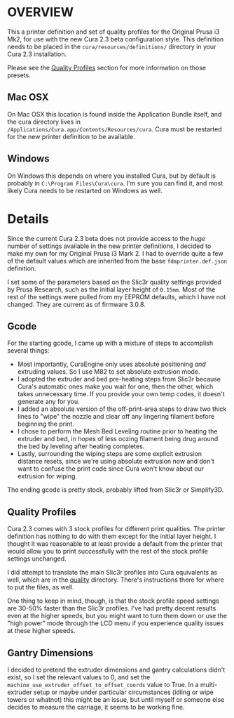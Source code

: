 OVERVIEW
===
This a printer definition and set of quality profiles for the Original Prusa i3 Mk2, for use with
the new Cura 2.3 beta configuration style. This definition needs to be placed in the
`cura/resources/definitions/` directory in your Cura 2.3 installation.

Please see the [Quality Profiles](#quality-profiles) section for more information on those presets.

Mac OSX
---
On Mac OSX this location is found inside the Application Bundle itself, and the cura directory lives
in `/Applications/Cura.app/Contents/Resources/cura`. Cura must be restarted for the new printer
definition to be available.

Windows
---
On Windows this depends on where you installed Cura, but by default is probably in `C:\Program
Files\Cura\cura`. I'm sure you can find it, and most likely Cura needs to be restarted on Windows as
well.

Details
===
Since the current Cura 2.3 beta does not provide access to the *huge* number of settings available
in the new printer definitions, I decided to make my own for my Original Prusa i3 Mark 2. I had to
override quite a few of the default values which are inherited from the base `fdmprinter.def.json`
definition.

I set some of the parameters based on the Slic3r quality settings provided by Prusa Research, such
as the initial layer height of `0.15mm`. Most of the rest of the settings were pulled from my EEPROM
defaults, which I have not changed. They are current as of firmware 3.0.8.

Gcode
---
For the starting gcode, I came up with a mixture of steps to accomplish several things:

- Most importantly, CuraEngine only uses absolute positioning *and* extruding values. So I use M82
  to set absolute extrusion mode.
- I adopted the extruder and bed pre-heating steps from Slic3r because Cura's automatic ones make
  you wait for one, then the other, which takes unnecessary time. If you provide your own temp
  codes, it doesn't generate any for you.
- I added an absolute version of the off-print-area steps to draw two thick lines to "wipe" the nozzle
  and clear off any lingering filament before beginning the print.
- I chose to perform the Mesh Bed Leveling routine prior to heating the extruder and bed, in hopes
  of less oozing filament being drug around the bed by leveling after heating completes.
- Lastly, surrounding the wiping steps are some explicit extrusion distance resets, since we're
  using absolute extrusion now and don't want to confuse the print code since Cura won't know about
  our extrusion for wiping.

The ending gcode is pretty stock, probably lifted from Slic3r or Simplify3D.

Quality Profiles
---
Cura 2.3 comes with 3 stock profiles for different print qualities. The printer definition has
nothing to do with them except for the initial layer height. I thought it was reasonable to at least
provide a default from the printer that would allow you to print successfully with the rest of the
stock profile settings unchanged.

I did attempt to translate the main Slic3r profiles into Cura equivalents as well, which are in the
[quality](quality) directory. There's instructions there for where to
put the files, as well.

One thing to keep in mind, though, is that the stock profile speed settings are 30-50% faster than
the Slic3r profiles. I've had pretty decent results even at the higher speeds, but you might want to
turn them down or use the "high power" mode through the LCD menu if you experience quality issues at
these higher speeds.

Gantry Dimensions
---
I decided to pretend the extruder dimensions and gantry calculations didn't exist, so I set the
relevant values to 0, and set the `machine_use_extruder_offset_to_offset_coords` value to True. In a
multi-extruder setup or maybe under particular circumstances (idling or wipe towers or whatnot) this
might be an issue, but until myself or someone else decides to measure the carriage, it seems to be
working fine.
